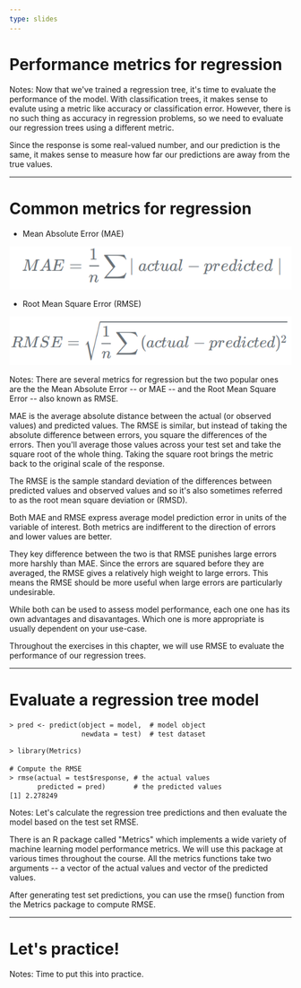```yaml
---
type: slides
---
```


# Performance metrics for regression

Notes: Now that we've trained a regression tree, it's time to evaluate the performance of the model.  With classification trees, it makes sense to evalute using a metric like accuracy or classification error.  However, there is no such thing as accuracy in regression problems, so we need to evaluate our regression trees using a different metric.

Since the response is some real-valued number, and our prediction is the same, it makes sense to measure how far our predictions are away from the true values.   

---

# Common metrics for regression

- Mean Absolute Error (MAE)

![](https://github.com/open-data-courses/tree-based-models-in-r/blob/master/images/formula_2_5_1.png?raw=TRUE)

- Root Mean Square Error (RMSE)

![](https://github.com/open-data-courses/tree-based-models-in-r/blob/master/images/formula_2_5_2.png?raw=TRUE)


Notes: There are several metrics for regression but the two popular ones are the the Mean Absolute Error -- or MAE -- and the Root Mean Square Error -- also known as RMSE. 

MAE is the average absolute distance between the actual (or observed values) and predicted values.  The RMSE is similar, but instead of taking the absolute difference between errors, you square the differences of the errors.  Then you'll average those values across your test set and take the square root of the whole thing.  Taking the square root brings the metric back to the original scale of the response.  

The RMSE is the sample standard deviation of the differences between predicted values and observed values and so it's also sometimes referred to as the root mean square deviation or (RMSD). 

Both MAE and RMSE express average model prediction error in units of the variable of interest. Both metrics are indifferent to the direction of errors and lower values are better.

They key difference between the two is that RMSE punishes large errors more harshly than MAE.  Since the errors are squared before they are averaged, the RMSE gives a relatively high weight to large errors. This means the RMSE should be more useful when large errors are particularly undesirable. 

While both can be used to assess model performance, each one one has its own advantages and disavantages.  Which one is more appropriate is usually dependent on your use-case.

Throughout the exercises in this chapter, we will use RMSE to evaluate the performance of our regression trees.

---

# Evaluate a regression tree model

```out
> pred <- predict(object = model,  # model object 
                  newdata = test)  # test dataset
```

```out
> library(Metrics)

# Compute the RMSE
> rmse(actual = test$response, # the actual values 
       predicted = pred)       # the predicted values     
[1] 2.278249
```

Notes: Let's calculate the regression tree predictions and then evaluate the model based on the test set RMSE.

There is an R package called "Metrics" which implements a wide variety of machine learning model performance metrics.  We will use this package at various times throughout the course.  All the metrics functions take two arguments -- a vector of the actual values and vector of the predicted values.

After generating test set predictions, you can use the rmse() function from the Metrics package to compute RMSE. 

---

# Let's practice!

Notes: Time to put this into practice.
